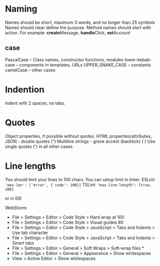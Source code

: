 # Naming
Names should be short, maximum 3 words, and no longer than 25 symbols
Names should clear define the purpose. 
Method names should start with action. For example: **create**Message, **handle**Click, **set**Account

## case
PascalCase – Class names, constructor functions, modules
lower-kebab-case – components in templates, URLs
UPPER_SNAKE_CASE – constants
camelCase – other cases

# Indention 
Indent with 2 spaces, no tabs.

# Quotes
Object properties, if possible without quotes.
HTML properties/attributes, JSON - double quotes (") 
Multiline strings - grave accent (backtick) (`)
Use single quotes (') in all other cases.

# Line lengths
You should limit your lines to 100 chars.
You can setup limit in linter: 
ESLint:
`'max-len': ['error', {'code': 100}]`
TSLint:
`"max-line-length": [true, 100]`

or in IDE 

WebStorm:
* File > Settings > Editor > Code Style > Hard wrap at 100
* File > Settings > Editor > Code Style > Visual guides 80
* File > Settings > Editor > Code Style > JavaScript > Tabs and Indents > Use tab character
* File > Settings > Editor > Code Style > JavaScript > Tabs and Indents > Smart tabs
* File > Settings > Editor > General > Soft Wraps > Soft-wrap files *
* File > Settings > Editor > General > Appearance > Show whitespaces
* View > Active Editor > Show whitespaces

